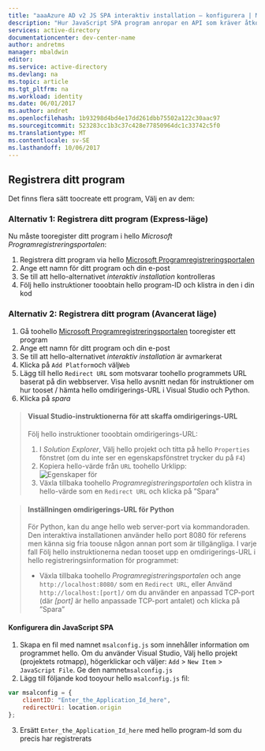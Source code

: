 ```yaml
---
title: "aaaAzure AD v2 JS SPA interaktiv installation – konfigurera | Microsoft Docs"
description: "Hur JavaScript SPA program anropar en API som kräver åtkomst-token i Azure Active Directory v2 slutpunkten"
services: active-directory
documentationcenter: dev-center-name
author: andretms
manager: mbaldwin
editor: 
ms.service: active-directory
ms.devlang: na
ms.topic: article
ms.tgt_pltfrm: na
ms.workload: identity
ms.date: 06/01/2017
ms.author: andret
ms.openlocfilehash: 1b93298d4bd4e17dd261dbb75502a122c30aac97
ms.sourcegitcommit: 523283cc1b3c37c428e77850964dc1c33742c5f0
ms.translationtype: MT
ms.contentlocale: sv-SE
ms.lasthandoff: 10/06/2017
---
```

## <a name="register-your-application"></a>Registrera ditt program

Det finns flera sätt toocreate ett program, Välj en av dem:

### <a name="option-1-register-your-application-express-mode"></a>Alternativ 1: Registrera ditt program (Express-läge)
Nu måste tooregister ditt program i hello *Microsoft Programregistreringsportalen*:

1.  Registrera ditt program via hello [Microsoft Programregistreringsportalen](https://apps.dev.microsoft.com/portal/register-app?appType=singlePageApp&appTech=javascriptSpa&step=configure)
2.  Ange ett namn för ditt program och din e-post
3.  Se till att hello-alternativet *interaktiv installation* kontrolleras
4.  Följ hello instruktioner tooobtain hello program-ID och klistra in den i din kod

### <a name="option-2-register-your-application-advanced-mode"></a>Alternativ 2: Registrera ditt program (Avancerat läge)

1. Gå toohello [Microsoft Programregistreringsportalen](https://apps.dev.microsoft.com/portal/register-app) tooregister ett program
2. Ange ett namn för ditt program och din e-post 
3. Se till att hello-alternativet *interaktiv installation* är avmarkerat
4.  Klicka på `Add Platform`och välj`Web`
5. Lägg till hello `Redirect URL` som motsvarar toohello programmets URL baserat på din webbserver. Visa hello avsnitt nedan för instruktioner om hur tooset / hämta hello omdirigerings-URL i Visual Studio och Python.
6. Klicka på *spara*

> #### <a name="visual-studio-instructions-for-obtaining-redirect-url"></a>Visual Studio-instruktionerna för att skaffa omdirigerings-URL
> Följ hello instruktioner tooobtain omdirigerings-URL:
> 1.    I *Solution Explorer*, Välj hello projekt och titta på hello `Properties` fönstret (om du inte ser en egenskapsfönstret trycker du på `F4`)
> 2.    Kopiera hello-värde från `URL` toohello Urklipp:<br/> ![Egenskaper för](media/active-directory-singlepageapp-javascriptspa-configure/vs-project-properties-screenshot.png)<br />
> 3.    Växla tillbaka toohello *Programregistreringsportalen* och klistra in hello-värde som en `Redirect URL` och klicka på ”Spara”

<p/>

> #### <a name="setting-redirect-url-for-python"></a>Inställningen omdirigerings-URL för Python
> För Python, kan du ange hello web server-port via kommandoraden. Den interaktiva installationen använder hello port 8080 för referens men känna sig fria toouse någon annan port som är tillgängliga. I varje fall Följ hello instruktionerna nedan tooset upp en omdirigerings-URL i hello registreringsinformation för programmet:<br/>
> - Växla tillbaka toohello *Programregistreringsportalen* och ange `http://localhost:8080/` som en `Redirect URL`, eller Använd `http://localhost:[port]/` om du använder en anpassad TCP-port (där *[port]* är hello anpassade TCP-port antalet) och klicka på ”Spara”


#### <a name="configure-your-javascript-spa"></a>Konfigurera din JavaScript SPA

1.  Skapa en fil med namnet `msalconfig.js` som innehåller information om programmet hello. Om du använder Visual Studio, Välj hello projekt (projektets rotmapp), högerklickar och väljer: `Add`  >  `New Item`  >  `JavaScript File`. Ge den namnet`msalconfig.js`
2.  Lägg till följande kod tooyour hello `msalconfig.js` fil:

```javascript
var msalconfig = {
    clientID: "Enter_the_Application_Id_here",
    redirectUri: location.origin
};
```
<ol start="3">
<li>
Ersätt <code>Enter_the_Application_Id_here</code> med hello program-Id som du precis har registrerats
</li>
</ol>
